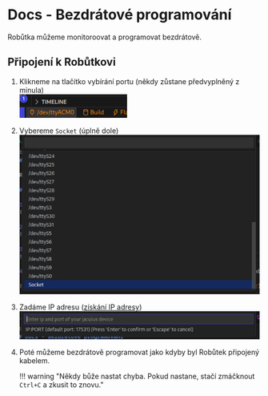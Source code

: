 # Docs - Bezdrátové programování

Robůtka můžeme monitoroovat a programovat bezdrátově.

## Připojení k Robůtkovi

1. Klikneme na tlačítko vybírání portu (někdy zůstane předvyplněný z minula)<br>
![](assets/open-port.png) <br>

2. Vybereme `Socket` (úplně dole)<br>
![](assets/select-socket.png) <br>

3. Zadáme IP adresu ([získání IP adresy](../wifi/#zjištení-ip-adresy)) <br>
![](assets/input-ip.png) <br>

4. Poté můžeme bezdrátově programovat jako kdyby byl Robůtek připojený kabelem.

    !!! warning "Někdy bůže nastat chyba. Pokud nastane, stačí zmáčknout `Ctrl+C` a zkusit to znovu."